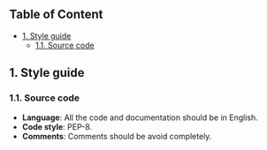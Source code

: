 ## Table of Content
  * [1. Style guide](#1-style-guide)
    * [1.1. Source code](#11-source-code)


## 1. Style guide
### 1.1. Source code
* **Language**: All the code and documentation should be in English.
* **Code style**: PEP-8.
* **Comments**: Comments should be avoid completely.
